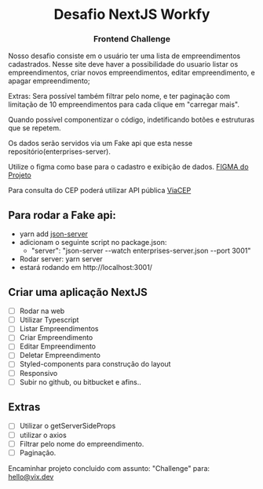 <h1 align="center">
   Desafio NextJS Workfy
  
<br>
<h3 align="center">
Frontend Challenge
   
<br>
</h3>
</h1>

Nosso desafio consiste em o usuário ter uma lista de empreendimentos cadastrados. Nesse site deve haver a possibilidade do usuario listar os empreendimentos, criar novos empreendimentos, editar empreendimento, e apagar empreendimento;

Extras: Sera possível também filtrar pelo nome, e ter paginação com limitação de 10 empreendimentos para cada clique em "carregar mais".

Quando possível componentizar o código, indetificando botões e estruturas que se repetem.

Os dados serão servidos via um Fake api que esta nesse repositório(enterprises-server).

Utilize o figma como base para o cadastro e exibição de dados. [FIGMA do Projeto](https://www.figma.com/file/8MFTHBKNLmMVNCedgukVzZ/Desafio?node-id=0%3A1) 

Para consulta do CEP poderá utilizar API pública [ViaCEP](https://viacep.com.br/)

## Para rodar a Fake api: 
  - yarn add [json-server](https://www.npmjs.com/package/json-server)
  - adicionam o seguinte script no package.json:
    - "server": "json-server --watch enterprises-server.json --port 3001"
  - Rodar server: yarn server
  - estará rodando em http://localhost:3001/

## Criar uma aplicação NextJS
- [ ] Rodar na web
- [ ] Utilizar Typescript
- [ ] Listar Empreendimentos
- [ ] Criar Empreendimento
- [ ] Editar Empreendimento
- [ ] Deletar Empreendimento
- [ ] Styled-components para construção do layout 
- [ ] Responsivo
- [ ] Subir no github, ou bitbucket e afins..

## Extras
- [ ] Utilizar o getServerSideProps
- [ ] utilizar o axios
- [ ] Filtrar pelo nome do empreendimento.
- [ ] Paginação.

Encaminhar projeto concluido com assunto: "Challenge" para: hello@vix.dev
